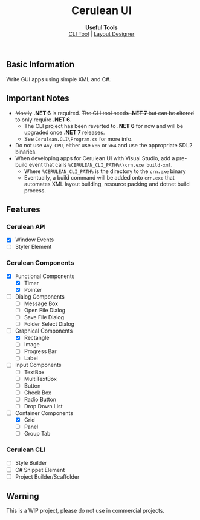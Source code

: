 <h1 align="center">Cerulean UI</h1>
<p align="center">
  <b>Useful Tools</b><br>
  <a href="#">CLI Tool</a> | 
  <a href="#">Layout Designer</a>
</p><br>
<h2>Basic Information</h2>
Write GUI apps using simple XML and C#.<br>
<h2>Important Notes</h2>

 - ~~Mostly~~ **.NET 6** is required. ~~The CLI tool needs **.NET 7** but can be altered to only require **.NET 6**.~~ 
    - The CLI project has been reverted to **.NET 6** for now and will be upgraded once **.NET 7** releases.
    - See `Cerulean.CLI\Program.cs` for more info.
 - Do not use `Any CPU`, either use `x86` or `x64` and use the appropriate SDL2 binaries.
 - When developing apps for Cerulean UI with Visual Studio, add a pre-build event that calls `%CERULEAN_CLI_PATH%\\crn.exe build-xml`.
    - Where `%CERULEAN_CLI_PATH%` is the directory to the `crn.exe` binary
    - Eventually, a build command will be added onto `crn.exe` that automates XML layout building, resource packing and dotnet build process.
<h2>Features</h2>

### Cerulean API
 - [x] Window Events
 - [ ] Styler Element
### Cerulean Components
 - [x] Functional Components
     - [x] Timer
     - [x] Pointer
 - [ ] Dialog Components
     - [ ] Message Box
     - [ ] Open File Dialog
     - [ ] Save File Dialog
     - [ ] Folder Select Dialog
 - [ ] Graphical Components
     - [x] Rectangle
     - [ ] Image
     - [ ] Progress Bar
	 - [ ] Label
 - [ ] Input Components
     - [ ] TextBox
     - [ ] MultiTextBox
     - [ ] Button
     - [ ] Check Box
     - [ ] Radio Button
     - [ ] Drop Down List
 - [ ] Container Components
     - [x] Grid
     - [ ] Panel
     - [ ] Group Tab
### Cerulean CLI
 - [ ] Style Builder
 - [ ] C# Snippet Element
 - [ ] Project Builder/Scaffolder
<h2>Warning</h2>
This is a WIP project, please do not use in commercial projects.<br>
